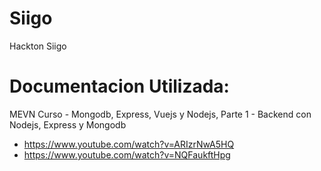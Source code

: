 # Siigo
 Hackton Siigo

# Documentacion Utilizada:
MEVN Curso - Mongodb, Express, Vuejs y Nodejs, Parte 1 - Backend con Nodejs, Express y Mongodb
- https://www.youtube.com/watch?v=ARIzrNwA5HQ
- https://www.youtube.com/watch?v=NQFaukftHpg
